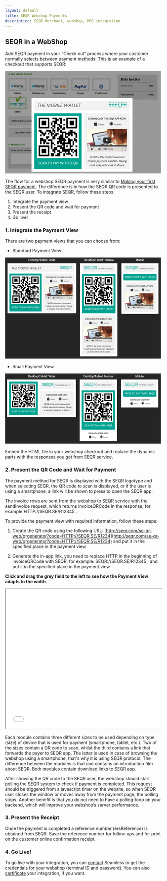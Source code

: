 ```yaml
---
layout: default
title: SEQR Webshop Payments
description: SEQR Merchant, webshop, POS integration
---
```



## SEQR in a WebShop

Add SEQR payment in your “Check out” process where your 
customer normally selects between payment methods. This is an example of a 
checkout that supports SEQR:

<img src="/assets/images/seqr_webshop.png" />

The flow for a webshop SEQR payment is very similar to [Making your first SEQR
payment](/merchant/payment).
The difference is in how the SEQR QR code is presented to the SEQR
user. To integrate SEQR, follow these steps:

1. Integrate the payment view 
2. Present the QR code and wait for payment
3. Present the receipt
3. Go live!

### 1. Integrate the Payment View
There are two payment views that you can choose from:

* Standard Payment View
<img src="/assets/images/webshop_module1.png" />

* Small Payment View
<img src="/assets/images/webshop_module2.png" />

Embed the HTML file in your webshop checkout and replace the dynamic parts with
the responses you get from SEQR service.


### 2. Present the QR Code and Wait for Payment

The payment method for SEQR is displayed with the SEQR logotype and when 
selecting SEQR, the QR code to scan is displayed, or if the 
user is using a smartphone, a link will be shown to press to open the SEQR app.

The invoice rows are sent from the webshop to SEQR service with the sendInvoice
request, which returns invoiceQRCode in the response, for example
 HTTP://SEQR.SE/R12345 . 

To provide the payment view with required information, follow these steps:

1. Create the QR code using the following URL:
[http://seqr.com/se-qr-web/qrgenerator?code=HTTP://SEQR.SE/R1234](http://seqr.com/se-qr-web/qrgenerator?code=HTTP://SEQR.SE/R1234)
and put it in the specified place in the payment view

2. Generate the in-app link, you need to replace HTTP in the beginning
of invoiceQRCode with SEQR, for example: SEQR://SEQR.SE/R12345 , and put it in
the specified place in the payment view



<script type="text/javascript">//<![CDATA[ 
$(function(){
$(".outer").resizable({
    resize: function (event, ui) {
        var newWd = ui.size.width - 20;
        var newHt = ui.size.height - 20;
        $("iframe").width(newWd).height(newHt);
    }
});
});//]]>  
</script>

__Click and drag the grey field to the left to see how the Payment View adapts to the width.__

<div id="qrcode-frame-wrapper1" class="outer">
    <iframe id="qr-code-frame1" width="100%" height="450px"
        src="/downloads/webshop_modules/module1/seqr-payment-module1.html">
    </iframe>
</div>


Each module contains three different sizes to be used depending on type (size) of device 
that is used for payment (smartphone, tablet, etc.). Two of the sizes contain a QR code to 
scan, whilst the third contains a link that forwards the payer to SEQR app.
The latter is
used in case of browsing the webshop using a smartphone, that's why it is using SEQR protocol.
The difference between the modules is that one contains an introduction film about 
SEQR. Both modules contain download links to SEQR app.


After showing the QR code to the SEQR user, the webshop should start polling the SEQR
system to check if payment is completed. This request should be triggered from a
javascript timer on the website, so when SEQR 
user closes the window or moves away from the payment page, the polling stops. 
Another benefit is that you do not need to have a polling-loop on your backend, which 
will improve your webshop’s server performance. 




### 3. Present the Receipt

Once the payment is completed a reference number (ersReference) is obtained from 
SEQR. Save the reference number for follow-ups and for print on the customer 
online confirmation receipt.

### 4. Go Live!

To go live with your integration, you can [contact](/contact) Seamless to get
the credentials for your webshop (terminal ID and password). You can also
[certificate](/merchant/reference/certification.html) your integration, if you want.
